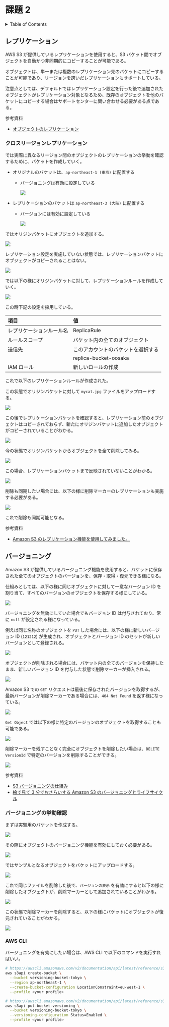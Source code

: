 # 課題 2

<!-- START doctoc generated TOC please keep comment here to allow auto update -->
<!-- DON'T EDIT THIS SECTION, INSTEAD RE-RUN doctoc TO UPDATE -->
<details>
<summary>Table of Contents</summary>

- [レプリケーション](#%E3%83%AC%E3%83%97%E3%83%AA%E3%82%B1%E3%83%BC%E3%82%B7%E3%83%A7%E3%83%B3)
  - [クロスリージョンレプリケーション](#%E3%82%AF%E3%83%AD%E3%82%B9%E3%83%AA%E3%83%BC%E3%82%B8%E3%83%A7%E3%83%B3%E3%83%AC%E3%83%97%E3%83%AA%E3%82%B1%E3%83%BC%E3%82%B7%E3%83%A7%E3%83%B3)
- [バージョニング](#%E3%83%90%E3%83%BC%E3%82%B8%E3%83%A7%E3%83%8B%E3%83%B3%E3%82%B0)
  - [バージョニングの挙動確認](#%E3%83%90%E3%83%BC%E3%82%B8%E3%83%A7%E3%83%8B%E3%83%B3%E3%82%B0%E3%81%AE%E6%8C%99%E5%8B%95%E7%A2%BA%E8%AA%8D)
  - [AWS CLI](#aws-cli)

</details>
<!-- END doctoc generated TOC please keep comment here to allow auto update -->

## レプリケーション

AWS S3 が提供しているレプリケーションを使用すると、S3 バケット間でオブジェクトを自動かつ非同期的にコピーすることが可能である。

オブジェクトは、単一または複数のレプリケーション先のバケットにコピーすることが可能であり、リージョンを跨いだレプリケーションもサポートしている。

注意点としては、デフォルトではレプリケーション設定を行った後で追加されたオブジェクトがレプリケーション対象となるため、既存のオブジェクトを他のバケットにコピーする場合はサポートセンターに問い合わせる必要がある点である。

参考資料

- [オブジェクトのレプリケーション](https://docs.aws.amazon.com/ja_jp/AmazonS3/latest/userguide/replication.html)

### クロスリージョンレプリケーション

では実際に異なるリージョン間のオブジェクトのレプリケーションの挙動を確認するために、バケットを作成していく。

- オリジナルのバケットは、`ap-northeast-1 (東京)` に配置する

  - バージョニングは有効に設定している

    ![](assets/create-origin-bucket.png)

- レプリケーションのバケットは `ap-northeast-3 (大阪)` に配置する

  - バージョンには有効に設定している

    ![](assets/create-replica-bucket.png)

ではオリジンバケットにオブジェクトを追加する。

![](assets/add-object-to-origin.png)

レプリケーション設定を実施していない状態では、レプリケーションバケットにオブジェクトがコピーされることはない。

![](assets/not-copy-to-replica.png)

では以下の様にオリジンバケットに対して、レプリケーションルールを作成していく。

![](assets/create-replication-rule.png)

この時下記の設定を採用している。

| 項目                     | 値                                 |
| :----------------------- | :--------------------------------- |
| レプリケーションルール名 | ReplicaRule                        |
| ルールスコープ           | バケット内の全てのオブジェクト     |
| 送信先                   | このアカウントのバケットを選択する |
|                          | replica-bucket-oosaka              |
| IAM ロール               | 新しいロールの作成                 |

これで以下のレプリケーションルールが作成された。

この状態でオリジンバケットに対して `mycat.jpg` ファイルをアップロードする。

![](assets/add-object2-to-origin.png)

この後でレプリケーションバケットを確認すると、レプリケーション前のオブジェクトはコピーされておらず、新たにオリジンバケットに追加したオブジェクトがコピーされていることがわかる。

![](assets/copy-object2-to-replica.png)

今の状態でオリジンバケットからオブジェクトを全て削除してみる。

![](assets/delete-object2-from-origin.png)

この場合、レプリケーションバケットまで反映されていないことがわかる。

![](assets/not-delete-object2.png)

削除も同期したい場合には、以下の様に削除マーカーのレプリケーションも実施する必要がある。

![](assets/add-delete-rule.png)

これで削除も同期可能となる。

参考資料

- [Amazon S3 のレプリケーション機能を使用してみました。](https://dev.classmethod.jp/articles/lim-s3-replication/)

## バージョニング

Amazon S3 が提供しているバージョニング機能を使用すると、バケットに保存された全てのオブジェクトのバージョンを、保存・取得・復元できる様になる。

仕組みとしては、以下の様に同じオブジェクトに対して一意なバージョン ID を割り当て、すべてのバージョンのオブジェクトを保存する様にしている。

![](https://docs.aws.amazon.com/ja_jp/ja_jp/AmazonS3/latest/userguide/images/versioning_Enabled.png)

バージョニングを無効にしていた場合でもバージョン ID は付与されており、常に `null` が設定される様になっている。

例えば同じ名称のオブジェクトを `PUT` した場合には、以下の様に新しいバージョン ID (`121212`) が生成され、オブジェクトとバージョン ID のセットが新しいバージョンとして登録される。

![](https://docs.aws.amazon.com/ja_jp/ja_jp/AmazonS3/latest/userguide/images/versioning_PUT_versionEnabled3.png)

オブジェクトが削除される場合には、バケット内の全てのバージョンを保持したまま、新しいバージョン ID を付与した状態で削除マーカーが挿入される。

![](htps://docs.aws.amazon.com/ja_jp/ja_jp/AmazonS3/latest/userguide/images/versioning_DELETE_versioningEnabled.png)

Amazon S3 での `GET` リクエストは最後に保存されたバージョンを取得するが、最新バージョンが削除マーカーである場合には、`404 Not Found` を返す様になっている。

![](https://docs.aws.amazon.com/ja_jp/ja_jp/AmazonS3/latest/userguide/images/versioning_DELETE_NoObjectFound2.png)

`Get Object` では以下の様に特定のバージョンのオブジェクトを取得することも可能である。

![](https://docs.aws.amazon.com/ja_jp/ja_jp/AmazonS3/latest/userguide/images/versioning_GET_Versioned3.png)

削除マーカーを残すことなく完全にオブジェクトを削除したい場合は、`DELETE VersionId` で特定のバージョンを削除することができる。

![](https://docs.aws.amazon.com/ja_jp/ja_jp/AmazonS3/latest/userguide/images/versioning_DELETE_versioningEnabled2.png)

参考資料

- [S3 バージョニングの仕組み](https://docs.aws.amazon.com/ja_jp/ja_jp/AmazonS3/latest/userguide/versioning-workflows.html)
- [絵で見て 3 分でおさらいする Amazon S3 のバージョニングとライフサイクル](https://dev.classmethod.jp/articles/3minutes-s3-versioning-lifecycle/#toc-9)

### バージョニングの挙動確認

まずは実験用のバケットを作成する。

![](assets/create-versioning-bucket.png)

その際にオブジェクトのバージョニング機能を有効にしておく必要がある。

![](assets/on-versioning.png)

ではサンプルとなるオブジェクトをバケットにアップロードする。

![](assets/upload-version-object.png)

これで同じファイルを削除した後で、`バージョンの表示` を有効にすると以下の様に削除したオブジェクトが、削除マーカーとして追加されていることがわかる。

![](assets/check-delete-marker.png)

この状態で削除マーカーを削除すると、以下の様にバケットにオブジェクトが復元されていることがわかる。

![](assets/restore-versioning-object.png)

### AWS CLI

バージョニングを有効にしたい場合は、AWS CLI で以下のコマンドを実行すればいい。

```bash
# https://awscli.amazonaws.com/v2/documentation/api/latest/reference/s3api/create-bucket.html
aws s3api create-bucket \
  --bucket versioning-bucket-tokyo \
  --region ap-northeast-1 \
  --create-bucket-configuration LocationConstraint=eu-west-1 \
  --profile <your profile>

# https://awscli.amazonaws.com/v2/documentation/api/latest/reference/s3api/put-bucket-versioning.html
aws s3api put-bucket-versioning \
  --bucket versioning-bucket-tokyo \
  --versioning-configuration Status=Enabled \
  --profile <your profile>
```
